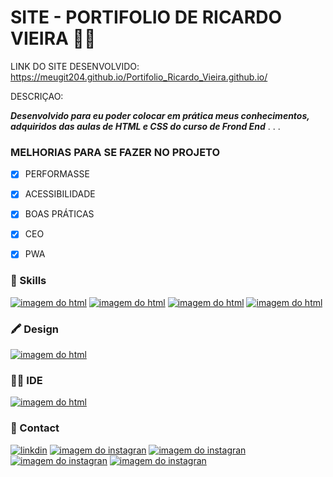 # SITE - PORTIFOLIO DE RICARDO VIEIRA 👨‍💻
LINK DO SITE DESENVOLVIDO: https://meugit204.github.io/Portifolio_Ricardo_Vieira.github.io/

DESCRIÇAO:

 ***Desenvolvido para eu poder colocar em prática meus conhecimentos, adquiridos das aulas de HTML e CSS do curso de Frond End***
 .
 .
 .
 ### MELHORIAS PARA SE FAZER NO PROJETO
 - [x] PERFORMASSE
 - [x] ACESSIBILIDADE
 - [x] BOAS PRÁTICAS
 - [x] CEO
 - [x] PWA


### 🚀 Skills

[![imagem do html](https://img.shields.io/badge/HTML-239120?style=for-the-badge&logo=html5&logoColor=white)](#)
[![imagem do html](https://img.shields.io/badge/CSS-239120?&style=for-the-badge&logo=css3&logoColor=white)](#)
[![imagem do html](https://img.shields.io/badge/GIT-E44C30?style=for-the-badge&logo=git&logoColor=white)](#)
[![imagem do html](https://img.shields.io/badge/JavaScript-F7DF1E?style=for-the-badge&logo=javascript&logoColor=black)](#)

### 🖍 Design

[![imagem do html](https://img.shields.io/badge/Figma-F24E1E?style=for-the-badge&logo=figma&logoColor=white)](#)


### 👩‍💻 IDE

[![imagem do html](https://img.shields.io/badge/Visual_Studio_Code-0078D4?style=for-the-badge&logo=visual%20studio%20code&logoColor=white)](#)

### 📱 Contact

  [![linkdin](https://img.shields.io/badge/LinkedIn-0077B5?style=for-the-badge&logo=linkedin&logoColor=white)](https://www.linkedin.com/in/ricardo-vieira-penha/)
[![imagem do instagran](https://img.shields.io/badge/Instagram-E4405F?style=for-the-badge&logo=instagram&logoColor=white)](https://www.instagram.com/kadu_vieira_rv/)
[![imagem do instagran](https://img.shields.io/badge/Gmail-D14836?style=for-the-badge&logo=gmail&logoColor=white)](<mailto:ricardo.dev.of@gmail.com>)
[![imagem do instagran](https://img.shields.io/badge/WhatsApp-25D366?style=for-the-badge&logo=whatsapp&logoColor=white)](https://wa.me/5598984178259)
[![imagem do instagran](https://img.shields.io/badge/website-000000?style=for-the-badge&logo=About.me&logoColor=white)](#)
